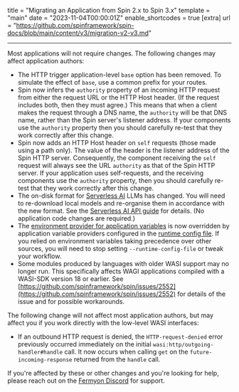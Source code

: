 title = "Migrating an Application from Spin 2.x to Spin 3.x"
template = "main"
date = "2023-11-04T00:00:01Z"
enable_shortcodes = true
[extra]
url = "https://github.com/spinframework/spin-docs/blob/main/content/v3/migration-v2-v3.md"

---

Most applications will not require changes. The following changes may affect application authors:

* The HTTP trigger application-level `base` option has been removed. To simulate the effect of `base`, use a common prefix for your routes.
* Spin now infers the `authority` property of an incoming HTTP request from either the request URL or the HTTP Host header.
  (If the request includes both, then they must agree.) This means that when a client makes the request through a DNS name,
  the `authority` will be that DNS name, rather than the Spin server's listener address. If your components use the `authority`
  property then you should carefully re-test that they work correctly after this change.
* Spin now adds an HTTP Host header on `self` requests (those made using a path only). The value of the header is the listener address
  of the Spin HTTP server. Consequently, the component receiving the `self` request will always see the URL `authority` as that of the
  Spin HTTP server. If your application uses self-requests, and the receiving components use the `authority`
  property, then you should carefully re-test that they work correctly after this change.
* The on-disk format for [Serverless AI](serverless-ai-api-guide.md) LLMs has changed. You will need to re-download local
  models and re-organise them in accordance with the new format. See the [Serverless AI API guide](serverless-ai-api-guide.md#file-structure)
  for details. (No application code changes are required.)
* The [environment provider for application variables](dynamic-configuration.md#environment-variable-provider) is now overridden
  by application variable providers configured in the [runtime config file](dynamic-configuration.md#application-variables-runtime-configuration).
  If you relied on environment variables taking precedence over other sources, you will need to stop setting `--runtime-config-file`
  or tweak your workflow.
* Some modules produced by languages with older WASI support may no longer run. This specifically affects WAGI applications
  compiled with a WASI-SDK version 18 or earlier. See [https://github.com/spinframework/spin/issues/2552](https://github.com/spinframework/spin/issues/2552) for details
  of the issue and for possible workarounds.

The following change will not affect most application authors, but may affect you if you work directly with the low-level WASI interfaces:

* If an outbound HTTP request is denied, the `HTTP-request-denied` error previously occurred immediately on the
  initial `wasi:http/outgoing-handler#handle` call. It now occurs when calling `get` on the `future-incoming-response`
  returned from the `handle` call.

If you're affected by these or other changes and you're looking for help, please reach out on the [Fermyon Discord](https://discord.gg/AAFNfS7NGf) for support.
